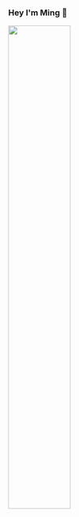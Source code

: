 ### Hey I'm Ming 👋

<img src="https://media4.giphy.com/media/v1.Y2lkPTc5MGI3NjExZXYxdXI0bThsY3Y5dmJ0enl1OGh3MTI3aHo5N3k2aWtobjJndDE5eiZlcD12MV9pbnRlcm5hbF9naWZfYnlfaWQmY3Q9Zw/eHQ5BsgBIBIGI/giphy.gif" width="50%" height="50%" />
  

